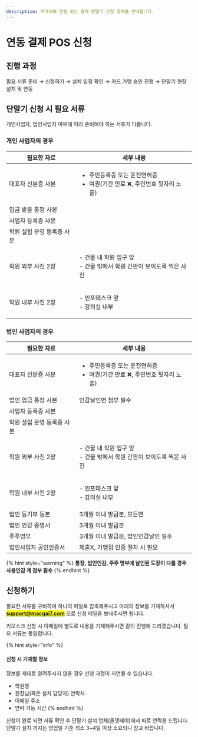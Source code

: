 ```yaml
---
description: 맥가이와 연동 되는 결제 단말기 신청 절차를 안내합니다.
---
```


# 연동 결제 POS 신청

## 진행 과정

필요 서류 준비 → 신청하기 → 설치 일정 확인 → 카드 가맹 승인 진행 → 단말기 현장 설치 및 연동

## 단말기 신청 시 필요 서류

개인사업자, 법인사업자 여부에 따라 준비해야 하는 서류가 다릅니다.

### 개인 사업자의 경우

| 필요한 자료          | 세부 내용                                                             |
| --------------- | ----------------------------------------------------------------- |
| 대표자 신분증 사본      | <ul><li>주민등록증 또는 운전면허증</li><li>여권(기간 만료 ❌, 주민번호 뒷자리 노출)</li></ul> |
| 입금 받을 통장 사본     |                                                                   |
| 사업자 등록증 사본      |                                                                   |
| 학원 설립 운영 등록증 사본 |                                                                   |
| 학원 외부 사진 2장     | <p>- 건물 내 학원 입구 앞<br>- 건물 밖에서 학원 간판이 보이도록 찍은 사진</p>               |
| 학원 내부 사진 2장     | <p>- 인포데스크 앞<br>- 강의실 내부</p>                                      |

### 법인 사업자의 경우

| 필요한 자료          | 세부 내용                                                             |
| --------------- | ----------------------------------------------------------------- |
| 대표자 신분증 사본      | <ul><li>주민등록증 또는 운전면허증</li><li>여권(기간 만료 ❌, 주민번호 뒷자리 노출)</li></ul> |
| 법인 입금 통장 사본     | 인감날인면 첨부 필수                                                       |
| 사업자 등록증 사본      |                                                                   |
| 학원 설립 운영 등록증 사본 |                                                                   |
| 학원 외부 사진 2장     | <p>- 건물 내 학원 입구 앞<br>- 건물 밖에서 학원 간판이 보이도록 찍은 사진</p>               |
| 학원 내부 사진 2장     | <p>- 인포데스크 앞<br>- 강의실 내부</p>                                      |
| 법인 등기부 등본       | 3개월 이내 발급분, 모든면                                                   |
| 법인 인감 증명서       | 3개월 이내 발급분                                                        |
| 주주명부            | 3개월 이내 발급분, 법인인감날인 필수                                             |
| 법인사업자 공인인증서     | 제출X, 가맹점 인증 절차 시 필요                                               |

{% hint style="warning" %}
**통장, 법인인감, 주주 명부에 날인된 도장이 다를 경우 사용인감 계 첨부 필수**
{% endhint %}

## 신청하기

필요한 서류를 구비하여 하나의 파일로 압축해주시고 아래의 정보를 기재하셔서 <mark style="color:blue;">**support@macgai7.com**</mark> 으로 신청 메일을 보내주시면 됩니다.

키오스크 신청 시 이메일에 별도로 내용을 기재해주시면 같이 진행해 드리겠습니다. 필요 서류는 동일합니다.

{% hint style="info" %}
#### 신청 시 기재할 정보

정보를 제대로 알려주시지 않을 경우 신청 과정이 지연될 수 있습니다.

* 학원명
* 원장님(혹은 설치 담당자) 연락처
* 이메일 주소
* 연락 가능 시간
{% endhint %}

신청이 완료 되면 서류 확인 후 단말기 설치 업체(올댓페이)에서 따로 연락을 드립니다. 단말기 설치 까지는 영업일 기준 최소 3\~4일 이상 소요되니 참고 바랍니다.
